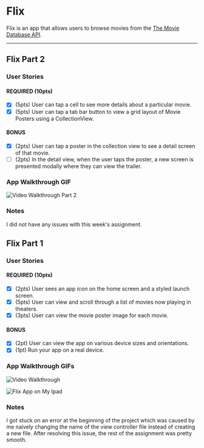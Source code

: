 # Flix

Flix is an app that allows users to browse movies from the [The Movie Database API](http://docs.themoviedb.apiary.io/#).

---
## Flix Part 2

### User Stories

#### REQUIRED (10pts)
- [X] (5pts) User can tap a cell to see more details about a particular movie.
- [X] (5pts) User can tap a tab bar button to view a grid layout of Movie Posters using a CollectionView.

#### BONUS
- [X] (2pts) User can tap a poster in the collection view to see a detail screen of that movie.
- [ ] (2pts) In the detail view, when the user taps the poster, a new screen is presented modally where they can view the trailer.

### App Walkthrough GIF

![Video Walkthrough Part 2](https://github.com/realmatthewpeng/FlixGifs/blob/0545c10c16132d274258f03ab42f59fd33e2fb7e/FlixPart2.gif)

### Notes
I did not have any issues with this week's assignment.

## Flix Part 1

### User Stories

#### REQUIRED (10pts)
- [X] (2pts) User sees an app icon on the home screen and a styled launch screen.
- [X] (5pts) User can view and scroll through a list of movies now playing in theaters.
- [X] (3pts) User can view the movie poster image for each movie.

#### BONUS
- [X] (2pt) User can view the app on various device sizes and orientations.
- [X] (1pt) Run your app on a real device.

### App Walkthrough GIFs

![Video Walkthrough](https://github.com/realmatthewpeng/FlixGifs/blob/411d11ec0eb19e4022f3f30311499641005d1cb3/Flix%20Demo.gif)

![Flix App on My Ipad](https://github.com/realmatthewpeng/FlixGifs/blob/98ced1de5c6a2af2e91922619e0c88a246466fb1/FlixDemoIpad.gif)

### Notes
I got stuck on an error at the beginning of the project which was caused by me naively changing the name of the view controller file instead of creating a new file. After resolving this issue, the rest of the assignment was pretty smooth.
